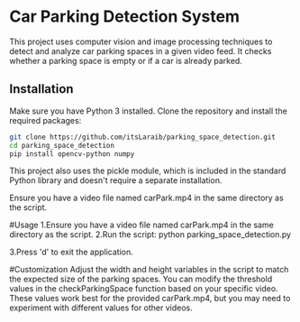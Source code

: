 # Car Parking Detection System

This project uses computer vision and image processing techniques to detect and analyze car parking spaces in a given video feed. It checks whether a parking space is empty or if a car is already parked.

## Installation

Make sure you have Python 3 installed. Clone the repository and install the required packages:

```bash
git clone https://github.com/itsLaraib/parking_space_detection.git
cd parking_space_detection
pip install opencv-python numpy


```

This project also uses the pickle module, which is included in the standard Python library and doesn't require a separate installation.

Ensure you have a video file named carPark.mp4 in the same directory as the script.

#Usage
1.Ensure you have a video file named carPark.mp4 in the same directory as the script.
2.Run the script:
python parking_space_detection.py

3.Press 'd' to exit the application.

#Customization
Adjust the width and height variables in the script to match the expected size of the parking spaces.
You can modify the threshold values in the checkParkingSpace function based on your specific video. These values work best for the provided carPark.mp4, but you may need to experiment with different values for other videos.
